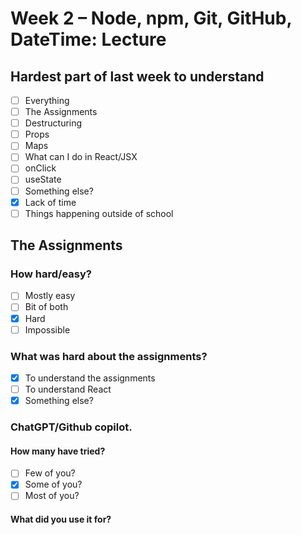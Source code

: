 # Week 2 – Node, npm, Git, GitHub, DateTime: Lecture

## Hardest part of last week to understand

- [ ] Everything
- [ ] The Assignments
- [ ] Destructuring
- [ ] Props
- [ ] Maps
- [ ] What can I do in React/JSX
- [ ] onClick
- [ ] useState
- [ ] Something else?
- [x] Lack of time
- [ ] Things happening outside of school

## The Assignments

### How hard/easy?

- [ ] Mostly easy
- [ ] Bit of both
- [x] Hard
- [ ] Impossible

### What was hard about the assignments?

- [x] To understand the assignments
- [ ] To understand React
- [x] Something else?

### ChatGPT/Github copilot.

#### How many have tried?

- [ ] Few of you?
- [x] Some of you?
- [ ] Most of you?

#### What did you use it for?

